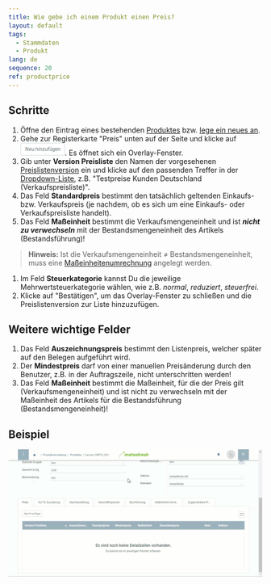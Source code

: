 ```yaml
---
title: Wie gebe ich einem Produkt einen Preis?
layout: default
tags:
  - Stammdaten
  - Produkt
lang: de
sequence: 20
ref: productprice
---
```


## Schritte
1. Öffne den Eintrag eines bestehenden [Produktes](Menu) bzw. [lege ein neues an](NeuesProdukt).
1. Gehe zur Registerkarte "Preis" unten auf der Seite und klicke auf ![](assets/Neu_hinzufuegen_Button.png). Es öffnet sich ein Overlay-Fenster.
1. Gib unter **Version Preisliste** den Namen der vorgesehenen [Preislistenversion](Preislistenversion_anlegen) ein und klicke auf den passenden Treffer in der [Dropdown-Liste](Keyboard_Shortcuts_Liste), z.B. "Testpreise Kunden Deutschland (Verkaufspreisliste)".
1. Das Feld **Standardpreis** bestimmt den tatsächlich geltenden Einkaufs- bzw. Verkaufspreis (je nachdem, ob es sich um eine Einkaufs- oder Verkaufspreisliste handelt).
1. Das Feld **Maßeinheit** bestimmt die Verkaufsmengeneinheit und ist ***nicht zu verwechseln*** mit der Bestandsmengeneinheit des Artikels (Bestandsführung)!
 >**Hinweis:** Ist die Verkaufsmengeneinheit ≠ Bestandsmengeneinheit, muss eine [Maßeinheitenumrechnung](Masseinheiten_umrechnen) angelegt werden.

1. Im Feld **Steuerkategorie** kannst Du die jeweilige Mehrwertsteuerkategorie wählen, wie z.B. *normal*, *reduziert*, *steuerfrei*.
1. Klicke auf "Bestätigen", um das Overlay-Fenster zu schließen und die Preislistenversion zur Liste hinzuzufügen.

## Weitere wichtige Felder
1. Das Feld **Auszeichnungspreis** bestimmt den Listenpreis, welcher später auf den Belegen aufgeführt wird.
1. Der **Mindestpreis** darf von einer manuellen Preisänderung durch den Benutzer, z.B. in der Auftragszeile, nicht unterschritten werden!
1. Das Feld **Maßeinheit** bestimmt die Maßeinheit, für die der Preis gilt (Verkaufsmengeneinheit) und ist nicht zu verwechseln mit der Maßeinheit des Artikels für die Bestandsführung (Bestandsmengeneinheit)!

## Beispiel
![](assets/neuerproduktpreis.gif)
